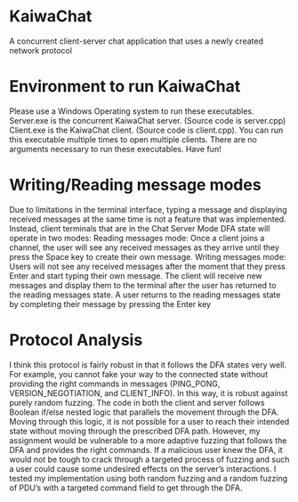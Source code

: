 # KaiwaChat
A concurrent client-server chat application that uses a newly created network protocol

# Environment to run KaiwaChat
Please use a Windows Operating system to run these executables.
Server.exe is the concurrent KaiwaChat server. (Source code is server.cpp)
Client.exe is the KaiwaChat client. (Source code is client.cpp). You can run this executable 
multiple times to open multiple clients.
There are no arguments necessary to run these executables. Have fun!

# Writing/Reading message modes
Due to limitations in the terminal interface, typing a message and displaying received messages 
at the same time is not a feature that was implemented. Instead, client terminals that are in the 
Chat Server Mode DFA state will operate in two modes:
Reading messages mode: 
Once a client joins a channel, the user will see any received messages as they arrive until they 
press the Space key to create their own message. 
Writing messages mode: 
Users will not see any received messages after the moment that they press Enter and start
typing their own message. The client will receive new messages and display them to the 
terminal after the user has returned to the reading messages state. A user returns to the 
reading messages state by completing their message by pressing the Enter key

# Protocol Analysis
I think this protocol is fairly robust in that it follows the DFA states very well. For example,
you cannot fake your way to the connected state without providing the right commands in 
messages (PING_PONG, VERSION_NEGOTIATION, and CLIENT_INFO). In this way, it is robust 
against purely random fuzzing. The code in both the client and server follows Boolean if/else 
nested logic that parallels the movement through the DFA. Moving through this logic, it is not 
possible for a user to reach their intended state without moving through the prescribed DFA 
path. However, my assignment would be vulnerable to a more adaptive fuzzing that follows the 
DFA and provides the right commands. If a malicious user knew the DFA, it would not be tough 
to crack through a targeted process of fuzzing and such a user could cause some undesired 
effects on the server’s interactions.
I tested my implementation using both random fuzzing and a random fuzzing of PDU’s with a 
targeted command field to get through the DFA.

